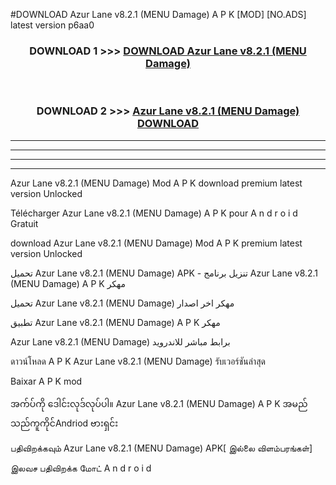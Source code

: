 #DOWNLOAD Azur Lane  v8.2.1 (MENU Damage) A P K [MOD] [NO.ADS] latest version p6aa0



<div align="center">

<h3>DOWNLOAD 1 >>> <a href="https://teeasianyam.web.app?sq=Azur Lane  v8.2.1 (MENU Damage)">DOWNLOAD Azur Lane  v8.2.1 (MENU Damage) </a></h3><br>

<h3>DOWNLOAD 2 >>> <a href="https://teeasianyam.web.app?sq=Azur Lane  v8.2.1 (MENU Damage) ">Azur Lane  v8.2.1 (MENU Damage)  DOWNLOAD </a></h3>

</div>


----------------------------------------------------------

----------------------------------------------------------

----------------------------------------------------------

----------------------------------------------------------


Azur Lane  v8.2.1 (MENU Damage)  Mod A P K download premium latest version Unlocked

Télécharger Azur Lane  v8.2.1 (MENU Damage)  A P K pour A n d r o i d Gratuit

download Azur Lane  v8.2.1 (MENU Damage)  Mod A P K premium latest version Unlocked

تحميل Azur Lane  v8.2.1 (MENU Damage)  APK - تنزيل برنامج Azur Lane  v8.2.1 (MENU Damage)  A P K مهكر

تحميل Azur Lane  v8.2.1 (MENU Damage)  مهكر اخر اصدار

تطبيق Azur Lane  v8.2.1 (MENU Damage)  A P K مهكر

Azur Lane  v8.2.1 (MENU Damage)  برابط مباشر للاندرويد

ดาวน์โหลด A P K Azur Lane  v8.2.1 (MENU Damage)  รับเวอร์ชันล่าสุด

Baixar A P K mod

အက်ပ်ကို ဒေါင်းလုဒ်လုပ်ပါ။ Azur Lane  v8.2.1 (MENU Damage)  A P K အမည်သည်ကူကိုင်Andriod ဗားရှင်း

பதிவிறக்கவும் Azur Lane  v8.2.1 (MENU Damage)  APK[ இல்லை விளம்பரங்கள்] 
 
இலவச பதிவிறக்க மோட் A n d r o i d



